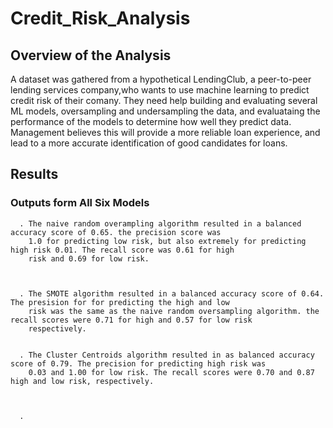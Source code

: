# Credit_Risk_Analysis

## Overview of the Analysis

A dataset was gathered from a hypothetical LendingClub, a peer-to-peer lending services company,who wants to use
machine learning to predict credit risk of their comany. They need help building and evaluating several ML models,
oversampling and undersampling the data, and evaluataing the performance of the models to determine how well they 
predict data. Management believes this will provide a more reliable loan experience, and lead to a more accurate
identification of good candidates for loans.

## Results

### Outputs form All Six Models
      
      . The naive random overampling algorithm resulted in a balanced accuracy score of 0.65. the precision score was
        1.0 for predicting low risk, but also extremely for predicting high risk 0.01. The recall score was 0.61 for high
        risk and 0.69 for low risk.
        
        
        
      . The SMOTE algorithm resulted in a balanced accuracy score of 0.64. The presision for for predicting the high and low
        risk was the same as the naive random oversampling algorithm. the recall scores were 0.71 for high and 0.57 for low risk
        respectively.
        
        
      . The Cluster Centroids algorithm resulted in as balanced accuracy score of 0.79. The precision for predicting high risk was 
        0.03 and 1.00 for low risk. The recall scores were 0.70 and 0.87 high and low risk, respectively.
      
      
      
      . 
